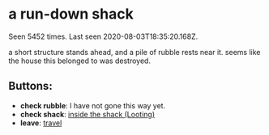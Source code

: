 # a run-down shack

Seen 5452 times. Last seen 2020-08-03T18:35:20.168Z.

a short structure stands ahead, and a pile of rubble rests near it. seems like the house this belonged to was destroyed.

## Buttons:

- **check rubble**: I have not gone this way yet.
- **check shack**: [inside the shack (Looting)](inside-the-shack--Looting--f3a6xw.md)
- **leave**: [travel](travel-travel.md)